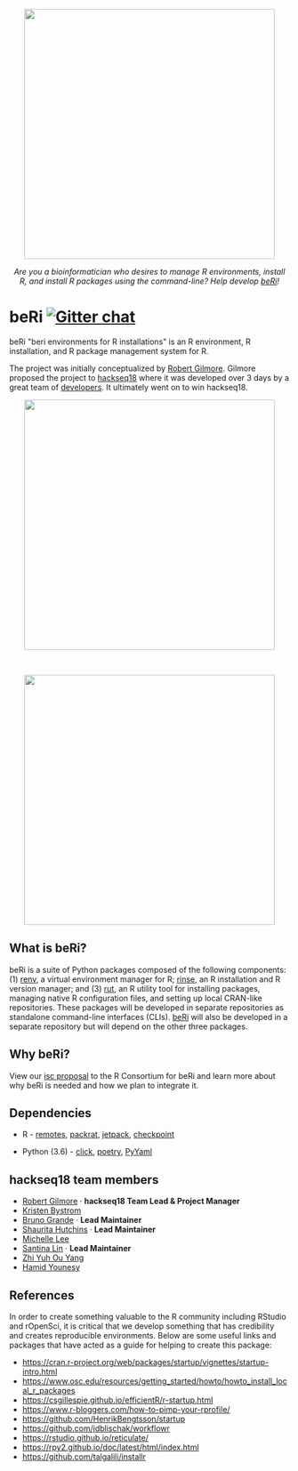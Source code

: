 <p align="center"><a href="https://www.datasnakes.org/get-beri/"><img src="https://user-images.githubusercontent.com/20953530/43921054-48163858-9be0-11e8-8ddb-385e1cd9c056.jpg" width=450></a></p>

<p align="center"><i>Are you a  bioinformatician who desires to manage R environments, install R, and install R packages using the command-line? Help develop <a href="https://github.com/datasnakes/beRi">beRi</a>!</i></p>

# beRi  [![Gitter chat](https://badges.gitter.im/CRANbeRi/Lobby.svg)](https://gitter.im/CRANbeRi/Lobby)

beRi "beri environments for R installations" is an R environment, R installation, and R package management system for R. 

The project was initially conceptualized by [Robert Gilmore](https://github.com/grabear). Gilmore proposed the project to [hackseq18](https://www.hackseq.com/) where it was developed over 3 days by a great team of [developers](#hackseq18-team-members). It ultimately went on to win hackseq18.

<p align="center"><a href="https://twitter.com/hackseq/status/1051628032228655104"><img src="https://i.imgur.com/tkZEmS8.png" width=450></a></p>
<br>
<p align="center"><a href="https://hackseq.github.io/hs18/2018/08/12/README.txt.html"><img src="https://i.imgur.com/B9WCmSh.png" width=450></a></p>


## What is beRi?

beRi is a suite of Python packages composed of the following components: (1) [renv](https://github.com/datasnakes/renv), a virtual environment manager for R; [rinse](https://github.com/datasnakes/rinse), an R installation and R version manager; and (3) [rut](https://github.com/datasnakes/rut), an R utility tool for installing packages, managing native R configuration files, and setting up local CRAN-like repositories. These packages will be developed in separate repositories as standalone command-line interfaces (CLIs). [beRi](https://github.com/datasnakes/beRi) will also be developed in a separate repository but will depend on the other three packages.

## Why beRi?

View our [isc proposal](https://github.com/datasnakes/beri-isc-proposal) to the R Consortium for beRi and learn more about why beRi is needed and how we plan to integrate it.

## Dependencies

*  R - [remotes](https://github.com/r-lib/remotes), [packrat](https://github.com/rstudio/packrat), [jetpack](https://github.com/datasnakes/jetpack), [checkpoint](https://github.com/RevolutionAnalytics/checkpoint)
   
* Python (3.6) - [click](https://github.com/pallets/click), [poetry](https://github.com/sdispater/poetry), [PyYaml](http://pyyaml.org/wiki/PyYAMLDocumentation)

## hackseq18 team members

* [Robert Gilmore](https://github.com/grabear) · **hackseq18 Team Lead & Project Manager**
* [Kristen Bystrom](https://github.com/ksbystrom)
* [Bruno Grande](https://github.com/scientificbruno) · **Lead Maintainer**
* [Shaurita Hutchins](https://github.com/sdhutchins) · **Lead Maintainer**
* [Michelle Lee](https://github.com/bitttyyyy)
* [Santina Lin](https://github.com/santina) · **Lead Maintainer**
* [Zhi Yuh Ou Yang](https://github.com/ZhiYuh)
* [Hamid Younesy](https://github.com/hyounesy)

## References

In order to create something valuable to the R community including RStudio and rOpenSci, it is critical that we develop something that has credibility and creates reproducible environments. Below are some useful links and packages that have acted as a guide for helping to create this package:

  * https://cran.r-project.org/web/packages/startup/vignettes/startup-intro.html
  * https://www.osc.edu/resources/getting_started/howto/howto_install_local_r_packages
  * https://csgillespie.github.io/efficientR/r-startup.html
  * https://www.r-bloggers.com/how-to-pimp-your-rprofile/
  * https://github.com/HenrikBengtsson/startup
  * https://github.com/jdblischak/workflowr
  * https://rstudio.github.io/reticulate/
  * https://rpy2.github.io/doc/latest/html/index.html
  * https://github.com/talgalili/installr
